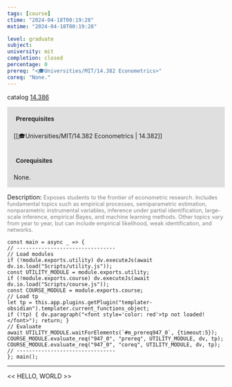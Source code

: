 ```yaml
---
tags: [course]
ctime: "2024-04-18T00:19:28"
mstime: "2024-04-18T00:19:28"

level: graduate
subject: 
university: mit
completion: closed
percentage: 0
prereq: "<🎓Universities/MIT/14.382 Econometrics>"
coreq: "None."
---
```


catalog [14.386](http://student.mit.edu/catalog/m14a.html#14.386)

<span style="display: block; padding: 15px; background-color: rgb(100, 100, 100, 0.2);"><font id="m_prereq947_0" style="display: block; font-family: Arial, sans-serif; font-weight: bold; padding: 5px">Prerequisites</font><br><span id="prereq947_0">[[🎓Universities/MIT/14.382 Econometrics | 14.382]]</span></span>
<span style="display: block; padding: 15px; background-color: rgb(100, 100, 100, 0.2);"><font id="m_coreq947_0" style="display: block; font-family: Arial, sans-serif; font-weight: bold; padding: 5px">Corequisites</font><br><span id="coreq947_0">None.</span></span>

<font style="">Description:</font>
<font style="color: grey; font-size: 0.8rem;">Exposes students to the frontier of econometric research. Includes fundamental topics such as empirical processes, semiparametric estimation, nonparametric instrumental variables, inference under partial identification, large-scale inference, empirical Bayes, and machine learning methods. Other topics vary from year to year, but can include empirical likelihood, weak identification, and networks.</font>

```dataviewjs
const main = async _ => {
// --------------------------------
// Load modules
if (!module.exports.utility) dv.executeJs(await dv.io.load("Scripts/utility.js"));
const UTILITY_MODULE = module.exports.utility;
if (!module.exports.course) dv.executeJs(await dv.io.load("Scripts/course.js"));
const COURSE_MODULE = module.exports.course;
// Load tp
let tp = this.app.plugins.getPlugin("templater-obsidian").templater.current_functions_object;
if (!tp) { dv.paragraph("<font style='color: red'>tp not loaded!</font>"); return; }
// Evaluate
await UTILITY_MODULE.waitForElements(`#m_prereq947_0`, {timeout:5});
COURSE_MODULE.evaluate_req("947_0", "prereq", UTILITY_MODULE, dv, tp);
COURSE_MODULE.evaluate_req("947_0", "coreq", UTILITY_MODULE, dv, tp);
// --------------------------------
}; main();
```

---

<< HELLO, WORLD >>
